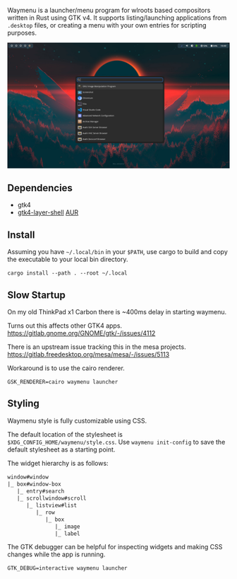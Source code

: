 Waymenu is a launcher/menu program for wlroots based compositors written in
Rust using GTK v4. It supports listing/launching applications from `.desktop`
files, or creating a menu with your own entries for scripting purposes.

![screenshot1](screenshot1.png "App Launcher")

## Dependencies

* gtk4
* [gtk4-layer-shell](https://github.com/wmww/gtk4-layer-shell)
  [AUR](https://aur.archlinux.org/packages/gtk4-layer-shell)

## Install

Assuming you have `~/.local/bin` in your `$PATH`, use cargo to build and copy
the executable to your local bin directory.

    cargo install --path . --root ~/.local

## Slow Startup

On my old ThinkPad x1 Carbon there is ~400ms delay in starting waymenu.

Turns out this affects other GTK4 apps.
https://gitlab.gnome.org/GNOME/gtk/-/issues/4112

There is an upstream issue tracking this in the mesa projects.
https://gitlab.freedesktop.org/mesa/mesa/-/issues/5113

Workaround is to use the cairo renderer.

    GSK_RENDERER=cairo waymenu launcher

## Styling

Waymenu style is fully customizable using CSS.

The default location of the stylesheet is `$XDG_CONFIG_HOME/waymenu/style.css`.
Use `waymenu init-config` to save the default stylesheet as a starting point.

The widget hierarchy is as follows:

```
window#window
|_ box#window-box
   |_ entry#search
   |_ scrollwindow#scroll
      |_ listview#list
         |_ row
            |_ box
               |_ image
               |_ label
```

The GTK debugger can be helpful for inspecting widgets and making CSS changes
while the app is running.

    GTK_DEBUG=interactive waymenu launcher
